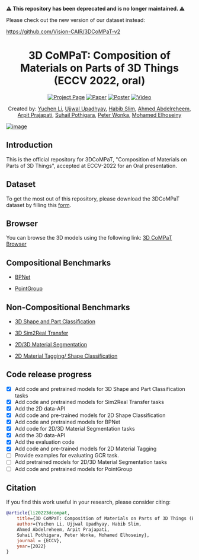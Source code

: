 **⚠️ This repository has been deprecated and is no longer maintained. ⚠️**

Please check out the new version of our dataset instead:

https://github.com/Vision-CAIR/3DCoMPaT-v2

<div align="center">

# 3D CoMPaT: Composition of Materials on Parts of 3D Things (ECCV 2022, oral)

[![Project Page](https://img.shields.io/badge/Project%20Page-red?style=for-the-badge)](https://3dcompat-dataset.org/)
[![Paper](https://img.shields.io/badge/Paper-green?style=for-the-badge&logo=adobe-acrobat-reader)](https://3dcompat-dataset.org/pdf/paper.pdf)
[![Poster](https://img.shields.io/badge/Poster-blue?style=for-the-badge&logo=adobe-acrobat-reader)](https://3dcompat-dataset.org/pdf/poster.pdf)
[![Video](https://img.shields.io/badge/Video-purple?style=for-the-badge&logo=youtube)](https://www.youtube.com/watch?v=DT6I1EYqzis)


Created by: [Yuchen Li](http://liyc.tech/), [Ujjwal Upadhyay](https://ujjwal9.com/), [Habib Slim](https://habibslim.github.io/), [Ahmed Abdelreheem](https://samir55.github.io/), [Arpit Prajapati](https://www.polynine.com/), [Suhail Pothigara](https://www.polynine.com/), [Peter Wonka](https://peterwonka.net/), [Mohamed Elhoseiny](http://www.mohamed-elhoseiny.com/)
</div>

[![image](https://user-images.githubusercontent.com/38585175/182629905-812f1c6f-8906-4485-9710-760cff150df1.png)](https://www.youtube.com/watch?v=DT6I1EYqzis)

## Introduction
This is the official repository for 3DCoMPaT, "Composition of Materials on Parts of 3D Things", accepted at ECCV-2022 for an Oral presentation. 

## Dataset
To get the most out of this repository, please download the 3DCoMPaT dataset by filling this [form](https://docs.google.com/forms/d/e/1FAIpQLSeOxWVkVNdXz-nCfFIWOeOARc_Atk9fi5PSIKw1Ib1cr3ENpA/viewform?fbzx=-7103523806700241333).

## Browser
You can browse the 3D models using the following link: [3D CoMPaT Browser](http://54.235.12.220:50/index.html)

## Compositional Benchmarks

- [BPNet](./BPNet/)

- [PointGroup](./PointGroup/)

## Non-Compositional Benchmarks

- [3D Shape and Part Classification](./3D/)

- [3D Sim2Real Transfer](./3D/)

- [2D/3D Material Segmentation](./BPNet/)

- [2D Material Tagging/ Shape Classification](./2D/)


## Code release progress
- [x] Add code and pretrained models for 3D Shape and Part Classification tasks
- [x] Add code and pretrained models for Sim2Real Transfer tasks
- [x] Add the 2D data-API
- [x] Add code and pre-trained models for 2D Shape Classification
- [x] Add code and pretrained models for BPNet
- [x] Add code for 2D/3D Material Segmentation tasks
- [x] Add the 3D data-API
- [x] Add the evaluation code
- [x] Add code and pre-trained models for 2D Material Tagging
- [ ] Provide examples for evaluating GCR task.
- [ ] Add pretrained models for 2D/3D Material Segmentation tasks
- [ ] Add code and pretrained models for PointGroup

## Citation
If you find this work useful in your research, please consider citing:

```bibtex
@article{li20223dcompat,
    title={3D CoMPaT: Composition of Materials on Parts of 3D Things (ECCV 2022)},
    author={Yuchen Li, Ujjwal Upadhyay, Habib Slim,
    Ahmed Abdelreheem, Arpit Prajapati,
    Suhail Pothigara, Peter Wonka, Mohamed Elhoseiny},
    journal = {ECCV},
    year={2022}
}
```
